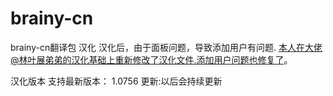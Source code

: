 # brainy-cn
brainy-cn翻译包
汉化
汉化后，由于面板问题，导致添加用户有问题.
本人在大佬@林叶展弟弟的汉化基础上重新修改了汉化文件.添加用户问题也修复了。

汉化版本
支持最新版本： 1.0756
更新:以后会持续更新
